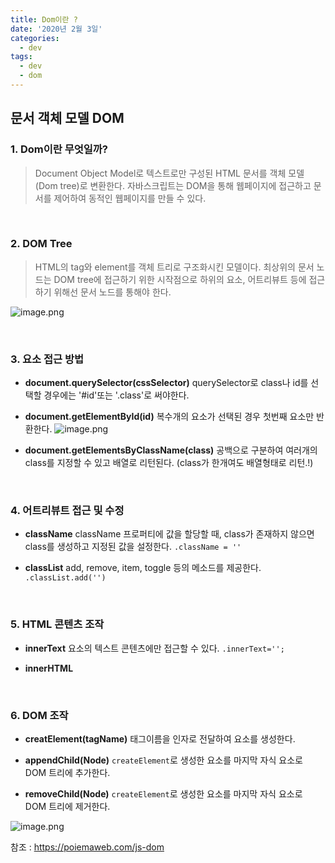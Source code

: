 ```yaml
---
title: Dom이란 ?
date: '2020년 2월 3일'
categories:
  - dev
tags:
  - dev
  - dom
---
```


## 문서 객체 모델 DOM

### 1. Dom이란 무엇일까?

> Document Object Model로 텍스트로만 구성된 HTML 문서를 객체 모델(Dom tree)로 변환한다. 자바스크립트는 DOM을 통해 웹페이지에 접근하고 문서를 제어하여 동적인 웹페이지를 만들 수 있다.

</br>

### 2. DOM Tree

> HTML의 tag와 element를 객체 트리로 구조화시킨 모델이다.
> 최상위의 문서 노드는 DOM tree에 접근하기 위한 시작점으로 하위의 요소, 어트리뷰트 등에 접근하기 위해선 문서 노드를 통해야 한다.

![image.png](https://images.velog.io/post-images/ppl8709/8de072b0-442f-11ea-80bd-63538db7ad6e/image.png)

</br>

### 3. 요소 접근 방법

- **document.querySelector(cssSelector)**
  querySelector로 class나 id를 선택할 경우에는 '#id'또는 '.class'로 써야한다.

- **document.getElementById(id)**
  복수개의 요소가 선택된 경우 첫번째 요소만 반환한다.
  ![image.png](https://images.velog.io/post-images/ppl8709/de54f860-4650-11ea-b0c7-11ba93b0f761/image.png)

- **document.getElementsByClassName(class)**
  공백으로 구분하여 여러개의 class를 지정할 수 있고 배열로 리턴된다. (class가 한개여도 배열형태로 리턴.!)

</br>

### 4. 어트리뷰트 접근 및 수정

- **className**
  className 프로퍼티에 값을 할당할 때, class가 존재하지 않으면 class를 생성하고 지정된 값을 설정한다.
  `.className = ''`

- **classList**
  add, remove, item, toggle 등의 메소드를 제공한다.
  `.classList.add('')`

</br>

### 5. HTML 콘텐츠 조작

- **innerText**
  요소의 텍스트 콘텐츠에만 접근할 수 있다.
  `.innerText='';`

- **innerHTML**

</br>

### 6. DOM 조작

- **creatElement(tagName)**
  태그이름을 인자로 전달하여 요소를 생성한다.

- **appendChild(Node)**
  `createElement`로 생성한 요소를 마지막 자식 요소로 DOM 트리에 추가한다.

- **removeChild(Node)**
  `createElement`로 생성한 요소를 마지막 자식 요소로 DOM 트리에 제거한다.

![image.png](https://images.velog.io/post-images/ppl8709/c5d529a0-4654-11ea-b0c7-11ba93b0f761/image.png)

참조 : https://poiemaweb.com/js-dom
